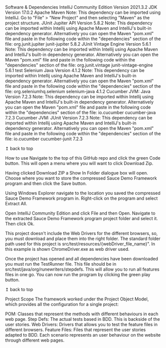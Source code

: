 Software & Dependencies
IntelliJ Community Edition Version 2021.3.2
JDK Version 17.0.2
Apache Maven
Note: This dependency can be imported using IntelliJ.
Go to "File" > "New Project" and then selecting "Maven" as the project structure.
JUnit Jupiter API Version 5.8.2
Note: This dependency can be imported within Intellij using Apache Maven and IntelliJ's built-in dependency generator.
Alternatively you can open the Maven "pom.xml" file and paste in the following code within the "dependencies" section of the file:
    <dependency>
        <groupId>org.junit.jupiter</groupId>
        <artifactId>junit-jupiter</artifactId>
        <version>5.8.2</version>
    </dependency>
JUnit Vintage Engine Version 5.6.1
Note: This dependency can be imported within Intellij using Apache Maven and IntelliJ's built-in dependency generator.
Alternatively you can open the Maven "pom.xml" file and paste in the following code within the "dependencies" section of the file:
   <dependency>
        <groupId>org.junit.vintage</groupId>
        <artifactId>junit-vintage-engine</artifactId>
        <version>5.6.1</version>
        <scope>test</scope>
    </dependency>
Selenium Java Version 4.1.2
Note: This dependency can be imported within Intellij using Apache Maven and IntelliJ's built-in dependency generator.
Alternatively you can open the Maven "pom.xml" file and paste in the following code within the "dependencies" section of the file:
    <dependency>
        <groupId>org.seleniumhq.selenium</groupId>
        <artifactId>selenium-java</artifactId>
        <version>4.1.2</version>
    </dependency> 
Cucumber JVM: Java Version 7.2.3
Note: This dependency can be imported within Intellij using Apache Maven and IntelliJ's built-in dependency generator.
Alternatively you can open the Maven "pom.xml" file and paste in the following code within the "dependencies" section of the file:
    <dependency>
        <groupId>io.cucumber</groupId>
        <artifactId>cucumber-java</artifactId>
        <version>7.2.3</version>
    </dependency> 
Cucumber JVM: JUnit Version 7.2.3
Note: This dependency can be imported within Intellij using Apache Maven and IntelliJ's built-in dependency generator.
Alternatively you can open the Maven "pom.xml" file and paste in the following code within the "dependencies" section of the file:
    <dependency>
        <groupId>io.cucumber</groupId>
        <artifactId>cucumber-junit</artifactId>
        <version>7.2.3</version>
    </dependency>

↥ back to top

How to use
Navigate to the top of this GitHub repo and click the green Code button. This will open a menu where you will want to click Download Zip.


Having clicked Download ZIP a Show In Folder dialogue box will open. Choose where you want to store the compressed Sauce Demo Framework program and then click the Save button.


Using Windows Explorer navigate to the location you saved the compressed Sauce Demo Framework program in. Right-click on the program and select Extract All.


Open IntelliJ Community Edition and click File and then Open. Navigate to the extracted Sauce Demo Framework program project folder and select it. Then click Ok.


This project doesn't include the Web Drivers for the different browsers, so, you must download and place them into the right folder. The standard folder path used for this project is src/test/resources/{webDriver_file_name}". In this example is shown ChromeDriver.exe as web driver used.


Once the project has opened and all dependencies have been downloaded you must run the TestRunner file. This file should be in src/test/java/org/runewriters/stepdefs. This will allow you to run all features files in one go. You can now run the program by clicking the green play button.



↥ back to top

Project Scope
The framework worked under the Project Object Model, which provides all the configuration for a single project:

POM: Classes that represent the methods with different behaviours in each web page.
Step Defs: The actual tests based in BDD. This is backside of the user stories.
Web Drivers: Drivers that allows you to test the feature files in different browsers.
Feature Files: Files that represent the user stories adapted to BDD. Each scenario represents an user behaviour on the website through different web pages.
